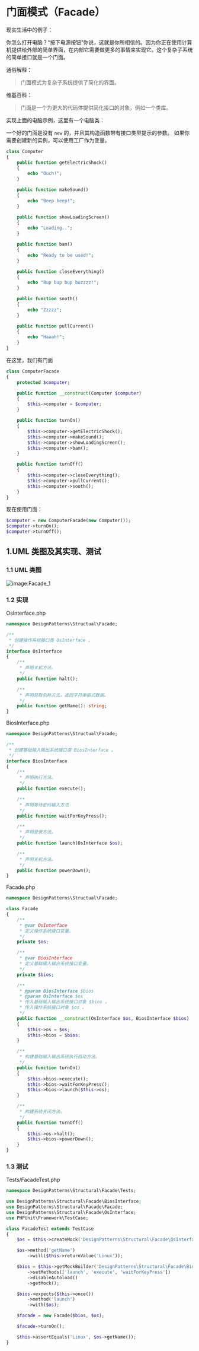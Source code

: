 # 门面模式（Facade）

现实生活中的例子：

你怎么打开电脑？“按下电源按钮”你说，这就是你所相信的。因为你正在使用计算机提供给外部的简单界面，在内部它需要做更多的事情来实现它。这个复杂子系统的简单接口就是一个门面。

通俗解释：

> 门面模式为复杂子系统提供了简化的界面。

维基百科：

> 门面是一个为更大的代码体提供简化接口的对象，例如一个类库。

实现上面的电脑示例，这里有一个电脑类：

一个好的门面是没有 `new` 的，并且其构造函数带有接口类型提示的参数。 如果你需要创建新的实例，可以使用工厂作为变量。

```php
class Computer
{
    public function getElectricShock()
    {
        echo "Ouch!";
    }

    public function makeSound()
    {
        echo "Beep beep!";
    }

    public function showLoadingScreen()
    {
        echo "Loading..";
    }

    public function bam()
    {
        echo "Ready to be used!";
    }

    public function closeEverything()
    {
        echo "Bup bup bup buzzzz!";
    }

    public function sooth()
    {
        echo "Zzzzz";
    }

    public function pullCurrent()
    {
        echo "Haaah!";
    }
}
```

在这里，我们有门面

```php
class ComputerFacade
{
    protected $computer;

    public function __construct(Computer $computer)
    {
        $this->computer = $computer;
    }

    public function turnOn()
    {
        $this->computer->getElectricShock();
        $this->computer->makeSound();
        $this->computer->showLoadingScreen();
        $this->computer->bam();
    }

    public function turnOff()
    {
        $this->computer->closeEverything();
        $this->computer->pullCurrent();
        $this->computer->sooth();
    }
}
```

现在使用门面：

```php
$computer = new ComputerFacade(new Computer());
$computer->turnOn();
$computer->turnOff();
```

## 1.UML 类图及其实现、测试

### 1.1 UML 类图

![image:Facade_1](https://github.com/TomatoZ7/notes-of-tz/blob/master/Programming/DesignPatterns/images/Facade_1.jpg)

### 1.2 实现

OsInterface.php

```php
namespace DesignPatterns\Structual\Facade;

/**
 * 创建操作系统接口类 OsInterface 。
 */
interface OsInterface
{
    /**
     * 声明关机方法。
     */
    public function halt();

    /** 
     * 声明获取名称方法，返回字符串格式数据。
     */
    public function getName(): string;
}
```

BiosInterface.php

```php
namespace DesignPatterns\Structual\Facade;

/**
 * 创建基础输入输出系统接口类 BiosInterface 。
 */
interface BiosInterface
{
    /**
     * 声明执行方法。
     */
    public function execute();

    /**
     * 声明等待密码输入方法
     */
    public function waitForKeyPress();

    /**
     * 声明登录方法。
     */
    public function launch(OsInterface $os);

    /**
     * 声明关机方法。
     */
    public function powerDown();
}
```

Facade.php

```php
namespace DesignPatterns\Structual\Facade;

class Facade
{
    /**
     * @var OsInterface
     * 定义操作系统接口变量。
     */
    private $os;

    /**
     * @var BiosInterface
     * 定义基础输入输出系统接口变量。
     */
    private $bios;

    /**
     * @param BiosInterface $bios
     * @param OsInterface $os
     * 传入基础输入输出系统接口对象 $bios 。
     * 传入操作系统接口对象 $os 。
     */
    public function __construct(OsInterface $os, BiosInterface $bios)
    {
        $this->os = $os;
        $this->bios = $bios;
    }

    /**
     * 构建基础输入输出系统执行启动方法。
     */
    public function turnOn()
    {
        $this->bios->execute();
        $this->bios->waitForKeyPress();
        $this->bios->launch($this->os);
    }

    /**
     * 构建系统关闭方法。
     */
    public function turnOff()
    {
        $this->os->halt();
        $this->bios->powerDown();
    }
}
```

### 1.3 测试

Tests/FacadeTest.php

```php
namespace DesignPatterns\Structural\Facade\Tests;

use DesignPatterns\Structural\Facade\BiosInterface;
use DesignPatterns\Structural\Facade\Facade;
use DesignPatterns\Structural\Facade\OsInterface;
use PHPUnit\Framework\TestCase;

class FacadeTest extends TestCase
{
    $os = $this->createMock('DesignPatterns\Structural\Facade\OsInterface');

    $os->method('getName')
        ->will($this->returnValue('Linux'));

    $bios = $this->getMockBuilder('DesignPatterns\Structural\Facade\BiosInterface')
        ->setMethods(['launch', 'execute', 'waitForKeyPress'])
        ->disableAutoload()
        ->getMock();

    $bios->expects($this->once())
        ->method('launch')
        ->with($os);

    $facade = new Facade($bios, $os);

    $facade->turnOn();

    $this->assertEquals('Linux', $os->getName());
}
```